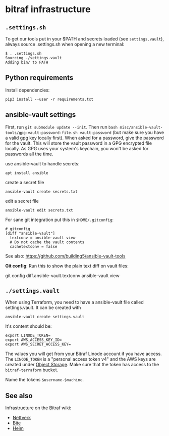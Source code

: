 bitraf infrastructure
=====================

`.settings.sh`
--------------

To get our tools put in your $PATH and secrets loaded (see
`settings.vault`), always source .settings.sh when opening a new
terminal:

    $ . .settings.sh
    Sourcing ./settings.vault
    Adding bin/ to PATH

Python requirements
-------------------

Install dependencies:

    pip3 install --user -r requirements.txt

ansible-vault settings
----------------------

First, run `git submodule update --init`. Then run
`bash misc/ansible-vault-tools/gpg-vault-password-file.sh vault-password`
(but make sure you have a valid gpg key locally first). When asked for
a password, give the password for the vault. This will store the vault
password in a GPG encrypted file locally. As GPG uses your system's
keychain, you won't be asked for passwords all the time.

use ansible-vault to handle secrets:

    apt install ansible

create a secret file

    ansible-vault create secrets.txt

edit a secret file

    ansible-vault edit secrets.txt

For sane git integration put this in `$HOME/.gitconfig`:

    # gitconfig
    [diff "ansible-vault"]
      textconv = ansible-vault view
      # Do not cache the vault contents
      cachetextconv = false

See also: https://github.com/building5/ansible-vault-tools

**Git config**: Run this to show the plain text diff on vault files:

   git config diff.ansible-vault.textconv ansible-vault view

`./settings.vault`
------------------

When using Terraform, you need to have a ansible-vault file called
settings.vault. It can be created with

    ansible-vault create settings.vault

It's content should be:

    export LINODE_TOKEN=
    export AWS_ACCESS_KEY_ID=
    export AWS_SECRET_ACCESS_KEY=

The values you will get from your Bitraf Linode account if you have
access. The `LINODE_TOKEN` is a "personal access token v4" and the AWS
keys are created under 
[Object Storage](https://cloud.linode.com/object-storage/buckets).
Make sure that the token has access to the `bitraf-terraform` bucket.

Name the tokens `$username-$machine`.

See also
--------

Infrastructure on the Bitraf wiki:
- [Nettverk](https://bitraf.no/wiki/Nettverk)
- [Bite](https://bitraf.no/wiki/Bite)
- [Heim](https://bitraf.no/wiki/Heim)
